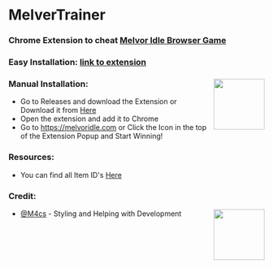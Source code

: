 # MelverTrainer
### Chrome Extension to cheat [Melvor Idle Browser Game](https://melvoridle.com/)<br>

### Easy Installation: [link to extension](https://chrome.google.com/webstore/detail/melvortrainer/opfjiinhldoaonbjidlpmjepgladiilp)

### Manual Installation:<img align="right" width="100" height="100" src="https://raw.githubusercontent.com/RustyBalboadev/MelvorTrainer/master/icon/logo.png">
* Go to Releases and download the Extension or Download it from [Here](https://github.com/RustyBalboadev/MelvorTrainer/releases/download/1.0/MelvorTrainer.crx)
* Open the extension and add it to Chrome
* Go to https://melvoridle.com or Click the Icon in the top of the Extension Popup and Start Winning!
### Resources:
* You can find all Item ID's [Here](https://wiki.melvoridle.com/index.php?title=Table_of_Items)
### Credit:
* [@M4cs](https://github.com/M4cs) - Styling and Helping with Development <img align="right" width="100" height="100" src="https://avatars2.githubusercontent.com/u/34947910?s=460&u=5e011a6eba709afe7d178e5778e4790f432b31a5&v=4">
